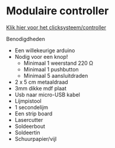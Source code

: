 <h1>Modulaire controller</h1>  

<a href="https://github.com/NVUnen/ITTT/blob/master/Clicksystem.md ">Klik hier voor het clicksysteem/controller</a>  

Benodigdheden
- Een willekeurige arduino
- Nodig voor een knop!
  - Minimaal 1 weerstand 220 	&#8486;
  - Minimaal 1 pushbutton
  - Minimaal 5 aansluitdraden
- 2 x 5 cm metaaldraad
- 3mm dikke mdf plaat
- Usb naar micro-USB kabel
- Lijmpistool
- 1 secondelijm
- Een strip board
- Lasercutter
- Soldeerbout
- Soldeertin
- Schuurpapier/vijl


